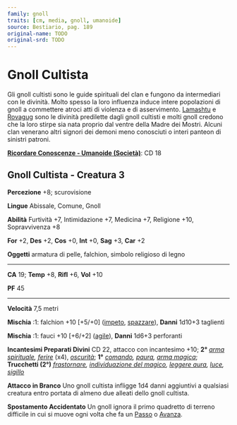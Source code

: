 ```yaml
---
family: gnoll
traits: [cm, media, gnoll, umanoide]
source: Bestiario, pag. 189
original-name: TODO
original-srd: TODO
---
```


# Gnoll Cultista

Gli gnoll cultisti sono le guide spirituali del clan e fungono da intermediari
con le divinità. Molto spesso la loro influenza induce intere popolazioni di
gnoll a commettere atroci atti di violenza e di asservimento.
[Lamashtu](/divinità/lamashtu) e [Rovagug](/divinità/rovagug) sono le divinità
predilette dagli gnoll cultisti e molti gnoll credono che la loro stirpe sia
nata proprio dal ventre della Madre dei Mostri. Alcuni clan venerano altri
signori dei demoni meno conosciuti o interi panteon di sinistri patroni.

**[Ricordare Conoscenze - Umanoide (Società)](/azioni/abilita/ricordare-conoscenze)**:
CD 18

## Gnoll Cultista - Creatura 3

**Percezione** +8; scurovisione

**Lingue** Abissale, Comune, Gnoll

**Abilità** Furtività +7, Intimidazione +7, Medicina +7, Religione +10,
Sopravvivenza +8

**For** +2, **Des** +2, **Cos** +0, **Int** +0, **Sag** +3, **Car** +2

**Oggetti** armatura di pelle, falchion, simbolo religioso di legno

---

**CA** 19; **Temp** +8, **Rifl** +6, **Vol** +10

**PF** 45

---

**Velocità** 7,5 metri

**Mischia** :1: falchion +10 \[+5/+0] ([impeto](/tratti/impeto),
[spazzare](/tratti/spazzare)), **Danni** 1d10+3 taglienti

**Mischia** :1: fauci +10 \[+6/+2] ([agile](/tratti/agile)), **Danni** 1d6+3
perforanti

**Incantesimi Preparati Divini** CD 22, attacco con incantesimo +10; **2°**
_[arma spirituale](/incantesimi/arma-spirituale), [ferire](/incantesimi/ferire)_
(x4), _[oscurità](/incantesimi/oscurita)_; **1°**
_[comando](/incantesimi/comando), [paura](/incantesimi/paura),
[arma magica](/incantesimi/arma-magica)_; **Trucchetti (2°)**
_[frastornare](/incantesimi/frastornare),
[individuazione del magico](/incantesimi/individuazione-del-magico),
[leggere aura](/incantesimi/leggere-aura), [luce](/incantesimi/luce),
[sigillo](/incantesimi/sigillo)_

**Attacco in Branco** Uno gnoll cultista infligge 1d4 danni aggiuntivi a
qualsiasi creatura entro portata di almeno due alleati dello gnoll cultista.

**Spostamento Accidentato** Un gnoll ignora il primo quadretto di terreno
difficile in cui si muove ogni volta che fa un [Passo](/azioni/passo) o
[Avanza](/azioni/avanzare).
